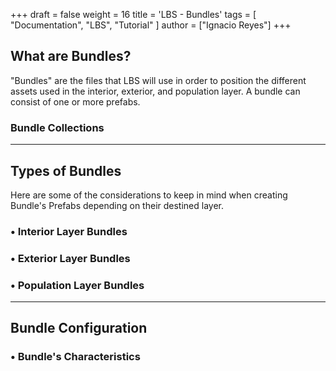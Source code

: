 +++
draft = false
weight = 16
title = 'LBS - Bundles'
tags = [ "Documentation", "LBS", "Tutorial" ]
author = ["Ignacio Reyes"]
+++

## What are Bundles?
"Bundles" are the files that LBS will use in order to position the different assets used in the interior, exterior, and population layer. A bundle can consist of one or more prefabs.

### Bundle Collections

---

## Types of Bundles
Here are some of the considerations to keep in mind when creating Bundle's Prefabs depending on their destined layer.

### • Interior Layer Bundles

### • Exterior Layer Bundles

### • Population Layer Bundles

---

## Bundle Configuration

### • Bundle's Characteristics
